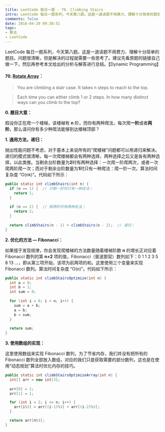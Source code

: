 ```yaml
---
title: LeetCode 每日一题 - 70. Climbing Stairs
intro: LeetCode 每日一题系列，今天第八题。这是一道读题不用费力、理解十分简单的题目。问题很清晰，但是解决的过程就需要一些思考了。建议先看原题的链接自己做一下，然后再参考本文给出的分析与解答进行总结。【Dynamic Programming】
comments: false
date: 2016-04-20 09:30:51
tags:
- 算法
- LeetCode
---
```


LeetCode 每日一题系列，今天第八题。这是一道读题不用费力、理解十分简单的题目。问题很清晰，但是解决的过程就需要一些思考了。建议先看原题的链接自己做一下，然后再参考本文给出的分析与解答进行总结。【Dynamic Programming】

#### 70. [Rotate Array](https://leetcode.com/problems/climbing-stairs/)：

> You are climbing a stair case. It takes n steps to reach to the top.

> Each time you can either climb 1 or 2 steps. In how many distinct ways can you climb to the top?

**0. 题目大意：**

假设你正在爬一个楼梯，该楼梯有 **n** 阶，而你有两种爬法，每次爬**一阶**或者**两阶**。那么请问你有多少种爬法能够到达楼梯顶部？


**1. 通用方法，递归：**

抛出性能问题不考虑，对于基本上来说所有的“爬楼梯”问题都可以用递归来解决。递归的模式很清晰，每一次爬楼梯都会有两种选择，两种选择之后又是各有两种选择，以此类推。当剩余台阶数量为**2**时有两种选择：一次爬一阶爬两次，或者一次爬两阶爬一次；而对于剩余台阶数量为**1**时只有一种爬法：爬一阶一次。算法时间复杂度 “O(nk)”。代码如下所示：

```java
public static int climbStairs(int n) {
  if (n == 1) {  // 只剩一阶时只有一种走法；
    return 1;
  }
  
  if (n == 2) {  // 剩两阶时有两种走法；
    return 2;
  }
  
  return climbStairs(n - 1) + climbStairs(n - 2);  // 递归；
}
```


**2. 优化的方法 — Fibonacci：**

如果擅于发现规律，你会发现爬楼梯的方法数量随着楼梯阶数 **n** 的增长正对应着 Fibonacci 数列的第 **n+2** 项的值，Fibonacci（斐波那契）数列如下：0 1 1 2 3 5 8 13 ...，即从第三项开始，该项为前两项的和。这里使用三个变量来实现 Fibonacci 数列。算法时间复杂度 “O(n)”。代码如下所示：

```java
public static int climbStairsOptimize(int n) {
  int a = 0;
  int b = 1;
  int sum = 0;
  
  for (int i = 0; i < n; i++) {
    sum = a + b;
    a = b;
    b = sum;
  }
  
  return sum;
}
```


**3. 使用数组的实现：**

这里使用数组来实现 Fibonacci 数列，为了节省内存，我们并没有把所有的 Fibonacci 数列全部放入数组，对应的我们只是获取需要的部分数列，这也是在使用“动态规划”算法时优化内存的技巧。

```java
public static int climbStairsOptimizeArray(int n) {
  int[] arr = new int[3];
  
  arr[0] = 1;  
  arr[1] = 1;  

  for (int i = 2; i <= n; i++) {  
    arr[i%3] = arr[(i-1)%3] + arr[(i-2)%3];  
  }  

  return arr[n%3]; 
}
```
